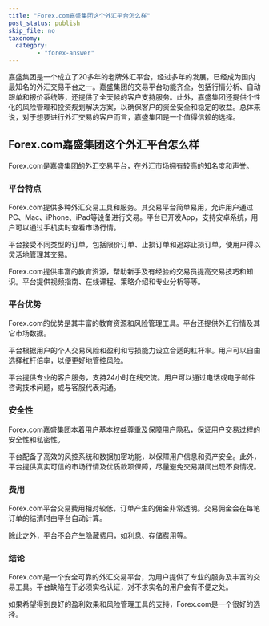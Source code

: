 ```yaml
---
title: "Forex.com嘉盛集团这个外汇平台怎么样"
post_status: publish
skip_file: no
taxonomy:
  category:
        - "forex-answer"
---
```


嘉盛集团是一个成立了20多年的老牌外汇平台，经过多年的发展，已经成为国内最知名的外汇交易平台之一。嘉盛集团的交易平台功能齐全，包括行情分析、自动跟单和报价系统等，还提供了全天候的客户支持服务。此外，嘉盛集团还提供个性化的风险管理和投资规划解决方案，以确保客户的资金安全和稳定的收益。总体来说，对于想要进行外汇交易的客户而言，嘉盛集团是一个值得信赖的选择。

## Forex.com嘉盛集团这个外汇平台怎么样

Forex.com是嘉盛集团的外汇交易平台，在外汇市场拥有较高的知名度和声誉。

### 平台特点

Forex.com提供多种外汇交易工具和服务。其交易平台简单易用，允许用户通过PC、Mac、iPhone、iPad等设备进行交易。平台已开发App，支持安卓系统，用户可以通过手机实时查看市场行情。

平台接受不同类型的订单，包括限价订单、止损订单和追踪止损订单，使用户得以灵活地管理其交易。

Forex.com提供丰富的教育资源，帮助新手及有经验的交易员提高交易技巧和知识。平台提供视频指南、在线课程、策略介绍和专业分析等等。

### 平台优势

Forex.com的优势是其丰富的教育资源和风险管理工具。平台还提供外汇行情及其它市场数据。

平台根据用户的个人交易风险和盈利和亏损能力设立合适的杠杆率。用户可以自由选择杠杆倍率，以便更好地管控风险。

平台提供专业的客户服务，支持24小时在线交流。用户可以通过电话或电子邮件咨询技术问题，或与客服代表沟通。

### 安全性

Forex.com嘉盛集团本着用户基本权益尊重及保障用户隐私，保证用户交易过程的安全性和私密性。

平台配备了高效的风控系统和数据加密功能，以保障用户信息和资产安全。此外，平台提供真实可信的市场行情及优质款项保障，尽量避免交易期间出现不良情况。

### 费用

Forex.com平台交易费用相对较低，订单产生的佣金非常透明。交易佣金会在每笔订单的结清时由平台自动计算。

除此之外，平台不会产生隐藏费用，如利息、存储费用等。

### 结论

Forex.com是一个安全可靠的外汇交易平台，为用户提供了专业的服务及丰富的交易工具。平台缺陷在于必须实名认证，对不求实名的用户会有不便之处。

如果希望得到良好的盈利效果和风险管理工具的支持，Forex.com是一个很好的选择。



